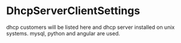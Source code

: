 # DhcpServerClientSettings
dhcp customers will be listed here and dhcp server installed on unix systems. mysql, python and angular are used.
